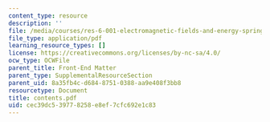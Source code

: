 ```yaml
---
content_type: resource
description: ''
file: /media/courses/res-6-001-electromagnetic-fields-and-energy-spring-2008/cec39dc539778258e8ef7cfc692e1c83_contents.pdf
file_type: application/pdf
learning_resource_types: []
license: https://creativecommons.org/licenses/by-nc-sa/4.0/
ocw_type: OCWFile
parent_title: Front-End Matter
parent_type: SupplementalResourceSection
parent_uid: 8a35fb4c-d684-8751-0388-aa9e408f3bb8
resourcetype: Document
title: contents.pdf
uid: cec39dc5-3977-8258-e8ef-7cfc692e1c83
---
```

